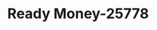 ---
f_zip-code: 54143
f_state-code: WI
title: Ready Money-25778
f_phone: 715-732-1200
f_city-only: Marinette
f_address: 2545 Roosevelt Rd Ste 102 Marinette
f_location-unique-id: '25778'
slug: ready-money-25778
updated-on: '2024-05-30T13:46:58.046Z'
created-on: '2024-05-30T13:36:59.803Z'
published-on: '2024-05-30T13:54:32.469Z'
f_city-state: cms/city/marinette-wi.md
f_company: cms/company/ready-money.md
f_state: cms/state/wisconsin.md
layout: '[payday-loan].html'
tags: payday-loan
---
